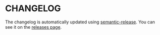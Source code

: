 # CHANGELOG

The changelog is automatically updated using
[semantic-release](https://github.com/semantic-release/semantic-release). You
can see it on the [releases page](https://github.com/patgpt/my-contentfull-portfolio/releases).
